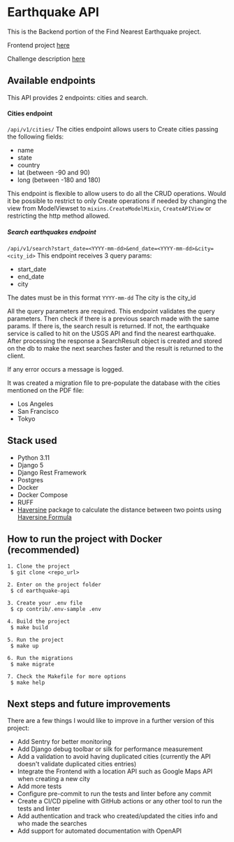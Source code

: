 # Earthquake API

This is the Backend portion of the Find Nearest Earthquake project.

Frontend project [here](https://github.com/fnscoder/earthquake-web/)

Challenge description [here](find_nearest_earthquake.md)

## Available endpoints

This API provides 2 endpoints: cities and search.
#### Cities endpoint
`/api/v1/cities/`
The cities endpoint allows users to Create cities passing the following fields:
* name
* state
* country
* lat (between -90 and 90)
* long (between -180 and 180)

This endpoint is flexible to allow users to do all the CRUD operations. 
Would it be possible to restrict to only Create operations if needed by changing the view from ModelViewset to 
`mixins.CreateModelMixin`, `CreateAPIView` or restricting the http method allowed.

##### Search earthquakes endpoint
`/api/v1/search?start_date=<YYYY-mm-dd>&end_date=<YYYY-mm-dd>&city=<city_id>`
This endpoint receives 3 query params:
* start_date
* end_date
* city

The dates must be in this format `YYYY-mm-dd`
The city is the city_id

All the query parameters are required.
This endpoint validates the query parameters. Then check if there is a previous search made with the same params.
If there is, the search result is returned. If not, the earthquake service is called to hit on the USGS API and find
the nearest earthquake. After processing the response a SearchResult object is created and stored on the db to make the
next searches faster and the result is returned to the client.

If any error occurs a message is logged.

It was created a migration file to pre-populate the database with the cities mentioned on the PDF file:
* Los Angeles
* San Francisco
* Tokyo

## Stack used
* Python 3.11
* Django 5
* Django Rest Framework
* Postgres
* Docker
* Docker Compose
* RUFF
* [Haversine](https://pypi.org/project/haversine/) package to calculate the distance between two points using [Haversine Formula](https://en.wikipedia.org/wiki/Haversine_formula)

## How to run the project with Docker (recommended)

```
1. Clone the project
 $ git clone <repo_url>
 
2. Enter on the project folder
 $ cd earthquake-api
 
3. Create your .env file
 $ cp contrib/.env-sample .env
 
4. Build the project
 $ make build
 
5. Run the project
 $ make up
 
6. Run the migrations
 $ make migrate
 
7. Check the Makefile for more options
 $ make help
```

## Next steps and future improvements
There are a few things I would like to improve in a further version of this project:
* Add Sentry for better monitoring
* Add Django debug toolbar or silk for performance measurement
* Add a validation to avoid having duplicated cities (currently the API doesn't validate duplicated cities entries)
* Integrate the Frontend with a location API such as Google Maps API when creating a new city
* Add more tests
* Configure pre-commit to run the tests and linter before any commit
* Create a CI/CD pipeline with GitHub actions or any other tool to run the tests and linter
* Add authentication and track who created/updated the cities info and who made the searches
* Add support for automated documentation with OpenAPI 

